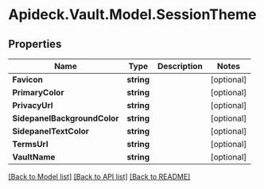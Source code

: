 # Apideck.Vault.Model.SessionTheme

## Properties

Name | Type | Description | Notes
------------ | ------------- | ------------- | -------------
**Favicon** | **string** |  | [optional] 
**PrimaryColor** | **string** |  | [optional] 
**PrivacyUrl** | **string** |  | [optional] 
**SidepanelBackgroundColor** | **string** |  | [optional] 
**SidepanelTextColor** | **string** |  | [optional] 
**TermsUrl** | **string** |  | [optional] 
**VaultName** | **string** |  | [optional] 

[[Back to Model list]](../README.md#documentation-for-models) [[Back to API list]](../README.md#documentation-for-api-endpoints) [[Back to README]](../README.md)

